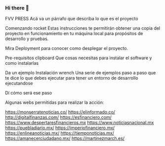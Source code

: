 ### Hi there 👋


FVV PRESS Acá va un párrafo que describa lo que es el proyecto

Comenzando rocket Estas instrucciones te permitirán obtener una copia del proyecto en funcionamiento en tu máquina local para propósitos de desarrollo y pruebas.

Mira Deployment para conocer como desplegar el proyecto.

Pre-requisitos clipboard Que cosas necesitas para instalar el software y como instalarlas

Da un ejemplo Instalación wrench Una serie de ejemplos paso a paso que te dice lo que debes ejecutar para tener un entorno de desarrollo ejecutandose

Dí cómo será ese paso

Algunas webs permitidas para realizar la acción:

https://monserratenoticias.co/ 
https://elinformado.co/
http://digitalfinanzas.com/
https://esfinanciero.com/
https://www.despertaresfinancieros.mx
https://www.noticiasnacional.mx
https://puebladiario.mx/
https://imperiofinanciero.mx/
https://enlineanoticias.mx/
https://tiemponoticias.mx/
https://amanecerciudadano.mx/
https://martinezmarch.es/


